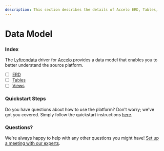 ```yaml
---
description: This section describes the details of Accelo ERD, Tables, and Views.
---
```


# Data Model

### Index

The  [Lyftrondata](https://www.lyftrondata.com/) driver for [Accelo](https://www.lyftrondata.com/integration/accelo/)[ ](https://www.lyftrondata.com/integration/accelo/)provides a data model that enables you to better understand the source platform.

* [ ] [ERD](../../../sales-analytics/accelo/data-model/erd.md)
* [ ] [Tables](../../../sales-analytics/accelo/data-model/tables.md)
* [ ] [Views](../../../sales-analytics/accelo/data-model/views.md)

### Quickstart Steps

Do you have questions about how to use the platform? Don't worry; we've got you covered. Simply follow the quickstart instructions [here](../../../../quickstart-steps.md).

### Questions? <a href="#questions" id="questions"></a>

We're always happy to help with any other questions you might have! [Set up a meeting with our experts](https://www.lyftrondata.com/book-a-meeting/).

